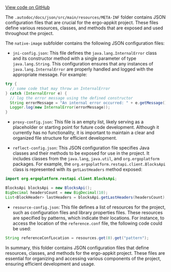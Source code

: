 [View code on GitHub](https://github.com/ergoplatform/ergo-appkit/.autodoc/docs/json/src/main/resources/META-INF)

The `.autodoc/docs/json/src/main/resources/META-INF` folder contains JSON configuration files that are crucial for the ergo-appkit project. These files define various resources, classes, and methods that are exposed and used throughout the project.

The `native-image` subfolder contains the following JSON configuration files:

- `jni-config.json`: This file defines the `java.lang.InternalError` class and its constructor method with a single parameter of type `java.lang.String`. This configuration ensures that any instances of `java.lang.InternalError` are properly handled and logged with the appropriate message. For example:

```java
try {
  // some code that may throw an InternalError
} catch (InternalError e) {
  // log the error message using the defined constructor
  String errorMessage = "An internal error occurred: " + e.getMessage();
  Logger.log(new InternalError(errorMessage));
}
```

- `proxy-config.json`: This file is an empty list, likely serving as a placeholder or starting point for future code development. Although it currently has no functionality, it is important to maintain a clear and organized file structure for efficient development.

- `reflect-config.json`: This JSON configuration file specifies Java classes and their methods to be exposed for use in the project. It includes classes from the `java.lang`, `java.util`, and `org.ergoplatform` packages. For example, the `org.ergoplatform.restapi.client.BlocksApi` class is represented with its `getLastHeaders` method exposed:

```java
import org.ergoplatform.restapi.client.BlocksApi;

BlocksApi blocksApi = new BlocksApi();
BigDecimal headersCount = new BigDecimal(10);
List<BlockHeader> lastHeaders = blocksApi.getLastHeaders(headersCount);
```

- `resource-config.json`: This file defines a list of resources for the project, such as configuration files and library properties files. These resources are specified by patterns, which indicate their locations. For instance, to access the location of the `reference.conf` file, the following code could be used:

```java
String referenceConfLocation = resources.get(0).get("pattern");
```

In summary, this folder contains JSON configuration files that define resources, classes, and methods for the ergo-appkit project. These files are essential for organizing and accessing various components of the project, ensuring efficient development and usage.
